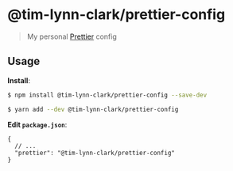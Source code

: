# @tim-lynn-clark/prettier-config
> My personal [Prettier](https://prettier.io/docs/en/configuration.html) config

## Usage

**Install**:

```bash
$ npm install @tim-lynn-clark/prettier-config --save-dev
```

```bash
$ yarn add --dev @tim-lynn-clark/prettier-config
```

**Edit `package.json`**:

```jsonc
{
  // ...
  "prettier": "@tim-lynn-clark/prettier-config"
}
```
